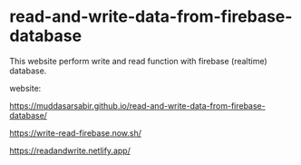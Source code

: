 # read-and-write-data-from-firebase-database
This website perform write and read function with firebase  (realtime) database.

website:

https://muddasarsabir.github.io/read-and-write-data-from-firebase-database/ 



https://write-read-firebase.now.sh/



https://readandwrite.netlify.app/
